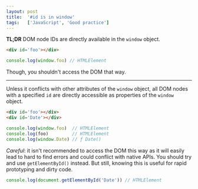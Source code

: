 ```yaml
---
layout: post
title:  '#id is in window'
tags:   ['JavaScript', 'Good practice']
---
```


**TL;DR** DOM node IDs are directly available in the `window` object.
```html
<div id='foo'></div>
```
``` javascript
console.log(window.foo) // HTMLElement
```
Though, you shouldn't access the DOM that way.

<hr>

Unless it conflicts with other attributes of the `window` object, all DOM nodes with a specified `id` are directly accessible as properties of the `window` object.

```html
<div id='foo'></div>
<div id='Date'></div>
```
``` javascript
console.log(window.foo)  // HTMLElement
console.log(foo)         // HTMLElement
console.log(window.Date) // ƒ Date()
```

*Careful*: it isn't recommended to access the DOM this way as it will easily lead to hard to find errors and could conflict with native APIs. You should try and use `getElementById()` instead. But still, knowing this is useful for rapid prototyping and dirty code.

```javascript
console.log(document.getElementById('Date')) // HTMLElement
```